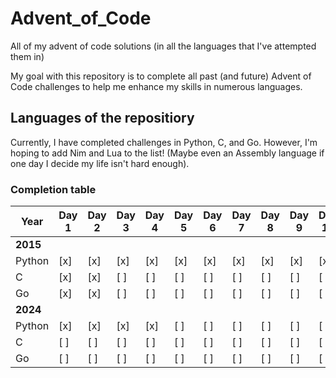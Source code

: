 # Advent_of_Code
All of my advent of code solutions (in all the languages that I've attempted them in)

My goal with this repository is to complete all past (and future) Advent of Code challenges to help me enhance my skills in numerous languages.

## Languages of the repositiory
Currently, I have completed challenges in Python, C, and Go. However, I'm hoping to add Nim and Lua to the list! (Maybe even an Assembly language if one day I decide my life isn't hard enough).

### Completion table
|Year    |Day 1|Day 2|Day 3|Day 4|Day 5|Day 6|Day 7|Day 8|Day 9|Day 10|Day 11|Day 12|Day 13|Day 14|Day 15|Day 16|Day 17|Day 18|Day 19|Day 20|Day 21|Day 22|Day 23|Day 24|Day 25|
|----    |-----|-----|-----|-----|-----|-----|-----|-----|-----|------|------|------|------|------|------|------|------|------|------|------|------|------|------|------|------|
|**2015**|
|Python  | [x] | [x] | [x] | [x] | [x] | [x] | [x] | [x] | [x] | [x]  | [x]  | [x]  | [x]  | [x]  | [x]  | [x]  | [x]  | [x]  | [x]  | [x]  | [ ]  | [ ]  | [ ]  | [ ]  | [ ]  |
|C       | [x] | [x] | [ ] | [ ] | [ ] | [ ] | [ ] | [ ] | [ ] | [ ]  | [ ]  | [ ]  | [ ]  | [ ]  | [ ]  | [ ]  | [ ]  | [ ]  | [ ]  | [ ]  | [ ]  | [ ]  | [ ]  | [ ]  | [ ]  |
|Go      | [x] | [x] | [ ] | [ ] | [ ] | [ ] | [ ] | [ ] | [ ] | [ ]  | [ ]  | [ ]  | [ ]  | [ ]  | [ ]  | [ ]  | [ ]  | [ ]  | [ ]  | [ ]  | [ ]  | [ ]  | [ ]  | [ ]  | [ ]  |
|**2024**|
|Python  | [x] | [x] | [x] | [x] | [ ] | [ ] | [ ] | [ ] | [ ] | [ ]  | [ ]  | [ ]  | [ ]  | [ ]  | [ ]  | [ ]  | [ ]  | [ ]  | [ ]  | [ ]  | [ ]  | [ ]  | [ ]  | [ ]  | [ ]  |
|C       | [ ] | [ ] | [ ] | [ ] | [ ] | [ ] | [ ] | [ ] | [ ] | [ ]  | [ ]  | [ ]  | [ ]  | [ ]  | [ ]  | [ ]  | [ ]  | [ ]  | [ ]  | [ ]  | [ ]  | [ ]  | [ ]  | [ ]  | [ ]  |
|Go      | [ ] | [ ] | [ ] | [ ] | [ ] | [ ] | [ ] | [ ] | [ ] | [ ]  | [ ]  | [ ]  | [ ]  | [ ]  | [ ]  | [ ]  | [ ]  | [ ]  | [ ]  | [ ]  | [ ]  | [ ]  | [ ]  | [ ]  | [ ]  |

